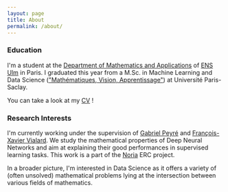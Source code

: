 ```yaml
---
layout: page
title: About
permalink: /about/
---
```


### Education

I'm a student at the [Department of Mathematics and Applications][DMA] of [ENS Ulm][ENS] in Paris. I graduated this year from a M.Sc. in Machine Learning and Data Science (["Mathématiques, Vision, Apprentissage"][MVA]) at Université Paris-Saclay.

You can take a look at my [CV](/CV_english_RBarboni.pdf "English CV") !

### Research Interests

I'm currently working under the supervision of [Gabriel Peyré][gpeyre] and [François-Xavier Vialard][fxvialard]. We study the mathematical properties of Deep Neural Networks and aim at explaining their good performances in supervised learning tasks. This work is a part of the [Noria][noria] ERC project.

In a broader picture, I'm interested in Data Science as it offers a variety of (often unsolved) mathematical problems lying at the intersection between various fields of mathematics.


[DMA]: http://www.math.ens.fr/
[ENS]: https://www.ens.psl.eu/
[MVA]: https://www.master-mva.com/
[gpeyre]: http://www.gpeyre.com/
[fxvialard]: http://angkor.univ-mlv.fr/~vialard/
[noria]: http://www.gpeyre.com/noria/

